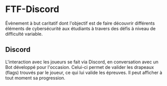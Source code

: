 # FTF-Discord

Évènement à but caritatif dont l'objectif est de faire découvrir différents éléments de cybersécurité aux étudiants à travers des défis à niveau de difficulté variable.

## Discord

L'interaction avec les joueurs se fait via Discord, en conversation avec un Bot développé pour l'occasion.
Celui-ci permet de valider les drapeaux (flags) trouvés par le joueur, ce qui lui valide les épreuves.
Il peut afficher à tout moment sa progression.

